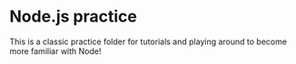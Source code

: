 # Node.js practice

This is a classic practice folder for tutorials and playing around to become 
more familiar with Node!
